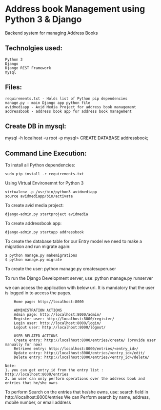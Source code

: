 # Address book Management using Python 3 & Django
Backend system for managing Address Books

Technolgies used:
-----------------
```
Python 3 
Django
Django REST Framework
mysql
```

Files:
------
```
requirements.txt - Holds list of Python pip dependencies
manage.py - main Django app python file
avidmediapp - Avid Media Project for address book management
addressbook - address book app for address book management
```

Create DB in mysql:
-----------------------
  mysql -h localhost -u root -p
  mysql> CREATE DATABASE addressbook;

Command Line Execution:
-----------------------

To install all Python dependencies:

    sudo pip install -r requirements.txt

Using VIrtual Environemnt for Python 3

    virtualenv -p /usr/bin/python3 avidmediapp
    source avidmediapp/bin/activate

To create avid media project:

    django-admin.py startproject avidmedia

To create addressbook app:

    django-admin.py startapp addressbook

To create the database table for our Entry model we need to make a migration and run migrate again:

    $ python manage.py makemigrations
    $ python manage.py migrate

To create the user:
    python manage.py createsuperuser

To run the Django Development server, use:
    python manage.py runserver

we can access the application with below url. It is mandatory that the user is logged in to access the pages.
```
    Home page: http://localhost:8000
    
    ADMINISTRATION ACTIONS
    Admin page: http://localhost:8000/admin/
    Register user: http://localhost:8000/register/
    Login user: http://localhost:8000/login/
    Logout user: http://localhost:8000/logout/
    
    USER RELATED ACTIONS
    Create entry: http://localhost:8000/entries/create/ (provide user manually for now)
    Retrieve entry: http://localhost:8000/entries/<entry_id>/
    Update entry: http://localhost:8000/entries/<entry_id>/edit/
    Delete entry: http://localhost:8000/entries/<entry_id>/delete/
    
Note: 
1. you can get entry_id from the entry list : http://localhost:8000/entries
2. an user can only perform operations over the address book and entries that he/she owns
```
To perform Search on the entries that he/she owns, use:
    search field in http://localhost:8000/entries
    We can Perform search by name, address, mobile number, or email address
